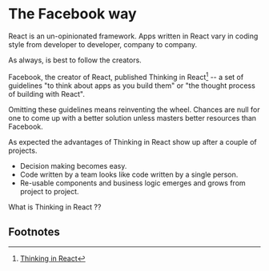 # The Facebook way

React is an un-opinionated framework. Apps written in React vary in coding style from developer to developer, company to company.

As always, is best to follow the creators.

Facebook, the creator of React, published Thinking in React[^1] -- a set of guidelines "to think about apps as you build them" or  "the thought process of building with React".

Omitting these guidelines means reinventing the wheel. Chances are null for one to come up with a better solution unless masters better resources than Facebook.

As expected the advantages of Thinking in React show up after a couple of projects. 

- Decision making becomes easy. 
- Code written by a team looks like code written by a single person.
- Re-usable components and business logic emerges and grows from project to project.

What is Thinking in React ??

## Footnotes
[^1]: [Thinking in React](https://reactjs.org/docs/thinking-in-react.html)
